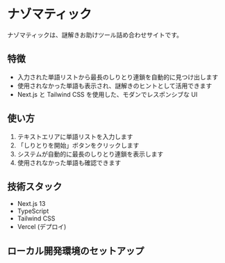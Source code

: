# ナゾマティック

ナゾマティックは、謎解きお助けツール詰め合わせサイトです。

## 特徴

- 入力された単語リストから最長のしりとり連鎖を自動的に見つけ出します
- 使用されなかった単語も表示され、謎解きのヒントとして活用できます
- Next.js と Tailwind CSS を使用した、モダンでレスポンシブな UI

## 使い方

1. テキストエリアに単語リストを入力します
2. 「しりとりを開始」ボタンをクリックします
3. システムが自動的に最長のしりとり連鎖を表示します
4. 使用されなかった単語も確認できます

## 技術スタック

- Next.js 13
- TypeScript
- Tailwind CSS
- Vercel (デプロイ)

## ローカル開発環境のセットアップ

